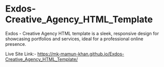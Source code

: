 # Exdos-Creative_Agency_HTML_Template
Exdos - Creative Agency HTML template is a sleek, responsive design for showcasing portfolios and services, ideal for a professional online presence.


Live Site Link:- https://mk-mamun-khan.github.io/Exdos-Creative_Agency_HTML_Template/
